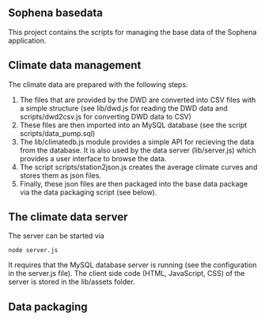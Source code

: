 ## Sophena basedata
This project contains the scripts for managing the base data of the Sophena
application.


## Climate data management
The climate data are prepared with the following steps:

1. The files that are provided by the DWD are converted into CSV files with a
   simple structure (see lib/dwd.js for reading the DWD data and
   scripts/dwd2csv.js for converting DWD data to CSV)
2. These files are then imported into an MySQL database (see the script
   scripts/data_pump.sql)
3. The lib/climatedb.js module provides a simple API for recieving the data
   from the database. It is also used by the data server (lib/server.js) which
   provides a user interface to browse the data.
4. The script scripts/station2json.js creates the average climate curves and
   stores them as json files.
5. Finally, these json files are then packaged into the base data package via
   the data packaging script (see below).  

## The climate data server
The server can be started via

    node server.js

 It requires that the MySQL database server is running (see the configuration
 in the server.js file). The client side code (HTML, JavaScript, CSS) of the
 server is stored in the lib/assets folder.

## Data packaging
